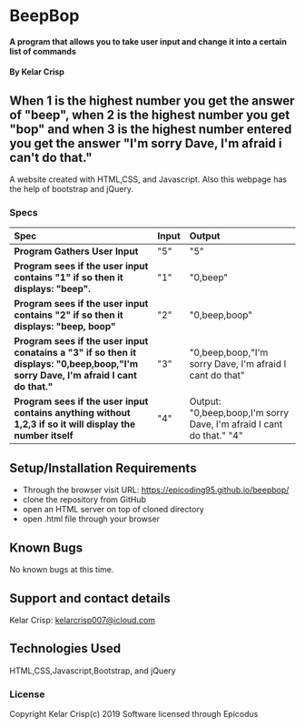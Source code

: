 # BeepBop

#### A program that allows you to take user input and change it into a certain list of commands

#### By Kelar Crisp
## When 1 is the highest number you get the answer of "beep", when 2 is the highest number you get "bop" and when 3 is the highest number entered you get the answer "I'm sorry Dave, I'm afraid i can't do that."

A website created with HTML,CSS, and Javascript. Also this webpage has the help of bootstrap and jQuery.




### Specs
| Spec | Input | Output |
| :-------------     | :------------- | :------------- |
| **Program Gathers User Input** | "5"| "5"  |
| **Program sees if the user input contains "1" if so then it displays: "beep".** |  "1"| "0,beep"|
| **Program sees if the user input contains "2" if so then it displays: "beep, boop"**|"2" |"0,beep,boop"|
| **Program sees if the user input conatains a "3" if so then it displays: "0,beep,boop,"I'm sorry Dave, I'm afraid I cant do that."**| "3" |"0,beep,boop,"I'm sorry Dave, I'm afraid I cant do that" |
| **Program sees if the user input contains anything without 1,2,3 if so it will display the number itself**| "4" | Output: "0,beep,boop,I'm sorry Dave, I'm afraid I cant do that." "4" |


## Setup/Installation Requirements

* Through the browser visit URL: https://epicoding95.github.io/beepbop/
* clone the repository from GitHub
* open an HTML server on top of cloned directory
* open .html file through your browser


## Known Bugs

No known bugs at this time.

## Support and contact details

Kelar Crisp: kelarcrisp007@icloud.com

## Technologies Used

HTML,CSS,Javascript,Bootstrap, and jQuery 

### License

Copyright Kelar Crisp(c) 2019 Software licensed through Epicodus
